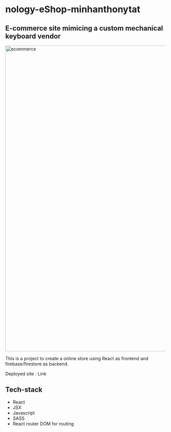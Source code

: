 # nology-eShop-minhanthonytat

## E-commerce site mimicing a custom mechanical keyboard vendor

<img width="960" alt="ecommerce" src="https://github.com/callmepho/nology-eShop-minhanthonytat/assets/47295382/dcb96cb7-02d5-4cf5-967a-c5503c90dceb">

This is a project to create a online store using React as frontend and firebase/firestore as backend.

Deployed site : <a src="https://keebstore-minhanthonytat.netlify.app/">Link</a>

## Tech-stack

- React
- JSX
- Javascript
- SASS
- React router DOM for routing
